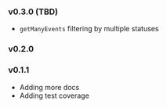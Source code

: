 ### v0.3.0 (TBD)

- `getManyEvents` filtering by multiple statuses

### v0.2.0



### v0.1.1

- Adding more docs
- Adding test coverage

